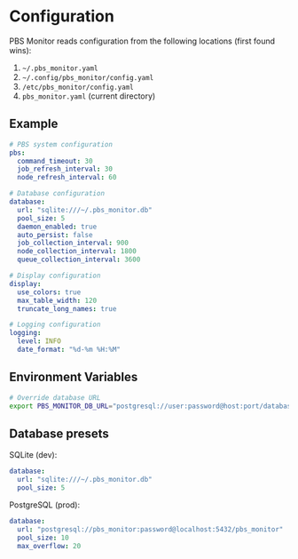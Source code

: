 # Configuration

PBS Monitor reads configuration from the following locations (first found wins):
1. `~/.pbs_monitor.yaml`
2. `~/.config/pbs_monitor/config.yaml`
3. `/etc/pbs_monitor/config.yaml`
4. `pbs_monitor.yaml` (current directory)

## Example

```yaml
# PBS system configuration
pbs:
  command_timeout: 30
  job_refresh_interval: 30
  node_refresh_interval: 60

# Database configuration
database:
  url: "sqlite:///~/.pbs_monitor.db"
  pool_size: 5
  daemon_enabled: true
  auto_persist: false
  job_collection_interval: 900
  node_collection_interval: 1800
  queue_collection_interval: 3600

# Display configuration
display:
  use_colors: true
  max_table_width: 120
  truncate_long_names: true

# Logging configuration
logging:
  level: INFO
  date_format: "%d-%m %H:%M"
```

## Environment Variables

```bash
# Override database URL
export PBS_MONITOR_DB_URL="postgresql://user:password@host:port/database"
```

## Database presets

SQLite (dev):
```yaml
database:
  url: "sqlite:///~/.pbs_monitor.db"
  pool_size: 5
```

PostgreSQL (prod):
```yaml
database:
  url: "postgresql://pbs_monitor:password@localhost:5432/pbs_monitor"
  pool_size: 10
  max_overflow: 20
```


